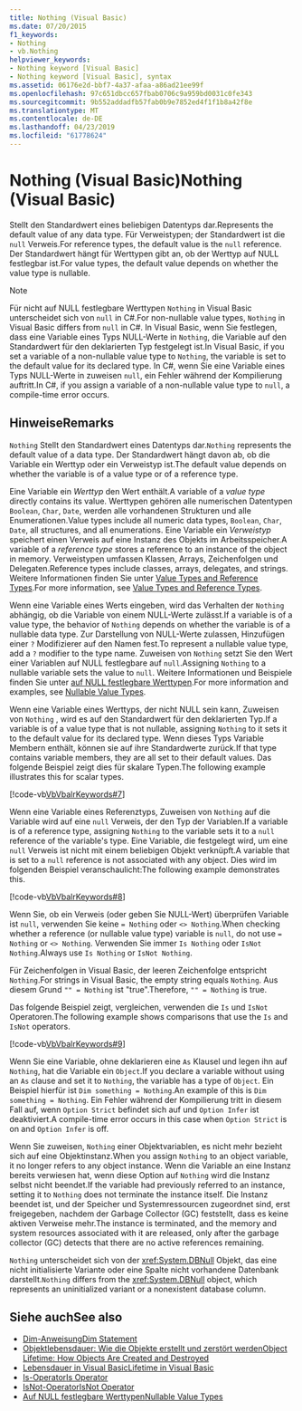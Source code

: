 ```yaml
---
title: Nothing (Visual Basic)
ms.date: 07/20/2015
f1_keywords:
- Nothing
- vb.Nothing
helpviewer_keywords:
- Nothing keyword [Visual Basic]
- Nothing keyword [Visual Basic], syntax
ms.assetid: 06176e2d-bbf7-4a37-afaa-a86ad21ee99f
ms.openlocfilehash: 97c651dbcc657fbab0706c9a959bd0031c0fe343
ms.sourcegitcommit: 9b552addadfb57fab0b9e7852ed4f1f1b8a42f8e
ms.translationtype: MT
ms.contentlocale: de-DE
ms.lasthandoff: 04/23/2019
ms.locfileid: "61778624"
---
```

# <a name="nothing-visual-basic"></a><span data-ttu-id="e489f-102">Nothing (Visual Basic)</span><span class="sxs-lookup"><span data-stu-id="e489f-102">Nothing (Visual Basic)</span></span>
<span data-ttu-id="e489f-103">Stellt den Standardwert eines beliebigen Datentyps dar.</span><span class="sxs-lookup"><span data-stu-id="e489f-103">Represents the default value of any data type.</span></span> <span data-ttu-id="e489f-104">Für Verweistypen; der Standardwert ist die `null` Verweis.</span><span class="sxs-lookup"><span data-stu-id="e489f-104">For reference types, the default value is the `null` reference.</span></span> <span data-ttu-id="e489f-105">Der Standardwert hängt für Werttypen gibt an, ob der Werttyp auf NULL festlegbar ist.</span><span class="sxs-lookup"><span data-stu-id="e489f-105">For value types, the default value depends on whether the value type is nullable.</span></span>  
  
> [!NOTE]
>  <span data-ttu-id="e489f-106">Für nicht auf NULL festlegbare Werttypen `Nothing` in Visual Basic unterscheidet sich von `null` in C#.</span><span class="sxs-lookup"><span data-stu-id="e489f-106">For non-nullable value types, `Nothing` in Visual Basic differs from `null` in C#.</span></span> <span data-ttu-id="e489f-107">In Visual Basic, wenn Sie festlegen, dass eine Variable eines Typs NULL-Werte in `Nothing`, die Variable auf den Standardwert für den deklarierten Typ festgelegt ist.</span><span class="sxs-lookup"><span data-stu-id="e489f-107">In Visual Basic, if you set a variable of a non-nullable value type to `Nothing`, the variable is set to the default value for its declared type.</span></span> <span data-ttu-id="e489f-108">In C#, wenn Sie eine Variable eines Typs NULL-Werte in zuweisen `null`, ein Fehler während der Kompilierung auftritt.</span><span class="sxs-lookup"><span data-stu-id="e489f-108">In C#, if you assign a variable of a non-nullable value type to `null`, a compile-time error occurs.</span></span>  
  
## <a name="remarks"></a><span data-ttu-id="e489f-109">Hinweise</span><span class="sxs-lookup"><span data-stu-id="e489f-109">Remarks</span></span>  
 <span data-ttu-id="e489f-110">`Nothing` Stellt den Standardwert eines Datentyps dar.</span><span class="sxs-lookup"><span data-stu-id="e489f-110">`Nothing` represents the default value of a data type.</span></span> <span data-ttu-id="e489f-111">Der Standardwert hängt davon ab, ob die Variable ein Werttyp oder ein Verweistyp ist.</span><span class="sxs-lookup"><span data-stu-id="e489f-111">The default value depends on whether the variable is of a value type or of a reference type.</span></span>  
  
 <span data-ttu-id="e489f-112">Eine Variable ein *Werttyp* den Wert enthält.</span><span class="sxs-lookup"><span data-stu-id="e489f-112">A variable of a *value type* directly contains its value.</span></span> <span data-ttu-id="e489f-113">Werttypen gehören alle numerischen Datentypen `Boolean`, `Char`, `Date`, werden alle vorhandenen Strukturen und alle Enumerationen.</span><span class="sxs-lookup"><span data-stu-id="e489f-113">Value types include all numeric data types, `Boolean`, `Char`, `Date`, all structures, and all enumerations.</span></span> <span data-ttu-id="e489f-114">Eine Variable ein *Verweistyp* speichert einen Verweis auf eine Instanz des Objekts im Arbeitsspeicher.</span><span class="sxs-lookup"><span data-stu-id="e489f-114">A variable of a *reference type* stores a reference to an instance of the object in memory.</span></span> <span data-ttu-id="e489f-115">Verweistypen umfassen Klassen, Arrays, Zeichenfolgen und Delegaten.</span><span class="sxs-lookup"><span data-stu-id="e489f-115">Reference types include classes, arrays, delegates, and strings.</span></span> <span data-ttu-id="e489f-116">Weitere Informationen finden Sie unter [Value Types and Reference Types](../../visual-basic/programming-guide/language-features/data-types/value-types-and-reference-types.md).</span><span class="sxs-lookup"><span data-stu-id="e489f-116">For more information, see [Value Types and Reference Types](../../visual-basic/programming-guide/language-features/data-types/value-types-and-reference-types.md).</span></span>  
  
 <span data-ttu-id="e489f-117">Wenn eine Variable eines Werts eingeben, wird das Verhalten der `Nothing` abhängig, ob die Variable von einem NULL-Werte zulässt.</span><span class="sxs-lookup"><span data-stu-id="e489f-117">If a variable is of a value type, the behavior of `Nothing` depends on whether the variable is of a nullable data type.</span></span> <span data-ttu-id="e489f-118">Zur Darstellung von NULL-Werte zulassen, Hinzufügen einer `?` Modifizierer auf den Namen fest.</span><span class="sxs-lookup"><span data-stu-id="e489f-118">To represent a nullable value type, add a `?` modifier to the type name.</span></span> <span data-ttu-id="e489f-119">Zuweisen von `Nothing` setzt Sie den Wert einer Variablen auf NULL festlegbare auf `null`.</span><span class="sxs-lookup"><span data-stu-id="e489f-119">Assigning `Nothing` to a nullable variable sets the value to `null`.</span></span> <span data-ttu-id="e489f-120">Weitere Informationen und Beispiele finden Sie unter [auf NULL festlegbare Werttypen](../../visual-basic/programming-guide/language-features/data-types/nullable-value-types.md).</span><span class="sxs-lookup"><span data-stu-id="e489f-120">For more information and examples, see [Nullable Value Types](../../visual-basic/programming-guide/language-features/data-types/nullable-value-types.md).</span></span>  
  
 <span data-ttu-id="e489f-121">Wenn eine Variable eines Werttyps, der nicht NULL sein kann, Zuweisen von `Nothing` , wird es auf den Standardwert für den deklarierten Typ.</span><span class="sxs-lookup"><span data-stu-id="e489f-121">If a variable is of a value type that is not nullable, assigning `Nothing` to it sets it to the default value for its declared type.</span></span> <span data-ttu-id="e489f-122">Wenn dieses Typs Variable Membern enthält, können sie auf ihre Standardwerte zurück.</span><span class="sxs-lookup"><span data-stu-id="e489f-122">If that type contains variable members, they are all set to their default values.</span></span> <span data-ttu-id="e489f-123">Das folgende Beispiel zeigt dies für skalare Typen.</span><span class="sxs-lookup"><span data-stu-id="e489f-123">The following example illustrates this for scalar types.</span></span>  
  
 [!code-vb[VbVbalrKeywords#7](~/samples/snippets/visualbasic/VS_Snippets_VBCSharp/VbVbalrKeywords/VB/Class2.vb#7)]  
  
 <span data-ttu-id="e489f-124">Wenn eine Variable eines Referenztyps, Zuweisen von `Nothing` auf die Variable wird auf eine `null` Verweis, der den Typ der Variablen.</span><span class="sxs-lookup"><span data-stu-id="e489f-124">If a variable is of a reference type, assigning `Nothing` to the variable sets it to a `null` reference of the variable's type.</span></span> <span data-ttu-id="e489f-125">Eine Variable, die festgelegt wird, um eine `null` Verweis ist nicht mit einem beliebigen Objekt verknüpft.</span><span class="sxs-lookup"><span data-stu-id="e489f-125">A variable that is set to a `null` reference is not associated with any object.</span></span> <span data-ttu-id="e489f-126">Dies wird im folgenden Beispiel veranschaulicht:</span><span class="sxs-lookup"><span data-stu-id="e489f-126">The following example demonstrates this.</span></span>  
  
 [!code-vb[VbVbalrKeywords#8](~/samples/snippets/visualbasic/VS_Snippets_VBCSharp/VbVbalrKeywords/VB/class3.vb#8)]  
  
 <span data-ttu-id="e489f-127">Wenn Sie, ob ein Verweis (oder geben Sie NULL-Wert) überprüfen Variable ist `null`, verwenden Sie keine `= Nothing` oder `<> Nothing`.</span><span class="sxs-lookup"><span data-stu-id="e489f-127">When checking whether a reference (or nullable value type) variable is `null`, do not use `= Nothing` or `<> Nothing`.</span></span> <span data-ttu-id="e489f-128">Verwenden Sie immer `Is Nothing` oder `IsNot Nothing`.</span><span class="sxs-lookup"><span data-stu-id="e489f-128">Always use `Is Nothing` or `IsNot Nothing`.</span></span>  
  
 <span data-ttu-id="e489f-129">Für Zeichenfolgen in Visual Basic, der leeren Zeichenfolge entspricht `Nothing`.</span><span class="sxs-lookup"><span data-stu-id="e489f-129">For strings in Visual Basic, the empty string equals `Nothing`.</span></span> <span data-ttu-id="e489f-130">Aus diesem Grund `"" = Nothing` ist "true".</span><span class="sxs-lookup"><span data-stu-id="e489f-130">Therefore, `"" = Nothing` is true.</span></span>  
  
 <span data-ttu-id="e489f-131">Das folgende Beispiel zeigt, vergleichen, verwenden die `Is` und `IsNot` Operatoren.</span><span class="sxs-lookup"><span data-stu-id="e489f-131">The following example shows comparisons that use the `Is` and `IsNot` operators.</span></span>  
  
 [!code-vb[VbVbalrKeywords#9](~/samples/snippets/visualbasic/VS_Snippets_VBCSharp/VbVbalrKeywords/VB/Class4.vb#9)]  
  
 <span data-ttu-id="e489f-132">Wenn Sie eine Variable, ohne deklarieren eine `As` Klausel und legen ihn auf `Nothing`, hat die Variable ein `Object`.</span><span class="sxs-lookup"><span data-stu-id="e489f-132">If you declare a variable without using an `As` clause and set it to `Nothing`, the variable has a type of `Object`.</span></span> <span data-ttu-id="e489f-133">Ein Beispiel hierfür ist `Dim something = Nothing`.</span><span class="sxs-lookup"><span data-stu-id="e489f-133">An example of this is `Dim something = Nothing`.</span></span> <span data-ttu-id="e489f-134">Ein Fehler während der Kompilierung tritt in diesem Fall auf, wenn `Option Strict` befindet sich auf und `Option Infer` ist deaktiviert.</span><span class="sxs-lookup"><span data-stu-id="e489f-134">A compile-time error occurs in this case when `Option Strict` is on and `Option Infer` is off.</span></span>  
  
 <span data-ttu-id="e489f-135">Wenn Sie zuweisen, `Nothing` einer Objektvariablen, es nicht mehr bezieht sich auf eine Objektinstanz.</span><span class="sxs-lookup"><span data-stu-id="e489f-135">When you assign `Nothing` to an object variable, it no longer refers to any object instance.</span></span> <span data-ttu-id="e489f-136">Wenn die Variable an eine Instanz bereits verwiesen hat, wenn diese Option auf `Nothing` wird die Instanz selbst nicht beendet.</span><span class="sxs-lookup"><span data-stu-id="e489f-136">If the variable had previously referred to an instance, setting it to `Nothing` does not terminate the instance itself.</span></span> <span data-ttu-id="e489f-137">Die Instanz beendet ist, und der Speicher und Systemressourcen zugeordnet sind, erst freigegeben, nachdem der Garbage Collector (GC) feststellt, dass es keine aktiven Verweise mehr.</span><span class="sxs-lookup"><span data-stu-id="e489f-137">The instance is terminated, and the memory and system resources associated with it are released, only after the garbage collector (GC) detects that there are no active references remaining.</span></span>  
  
 <span data-ttu-id="e489f-138">`Nothing` unterscheidet sich von der <xref:System.DBNull> Objekt, das eine nicht initialisierte Variante oder eine Spalte nicht vorhandene Datenbank darstellt.</span><span class="sxs-lookup"><span data-stu-id="e489f-138">`Nothing` differs from the <xref:System.DBNull> object, which represents an uninitialized variant or a nonexistent database column.</span></span>  
  
## <a name="see-also"></a><span data-ttu-id="e489f-139">Siehe auch</span><span class="sxs-lookup"><span data-stu-id="e489f-139">See also</span></span>

- [<span data-ttu-id="e489f-140">Dim-Anweisung</span><span class="sxs-lookup"><span data-stu-id="e489f-140">Dim Statement</span></span>](../../visual-basic/language-reference/statements/dim-statement.md)
- [<span data-ttu-id="e489f-141">Objektlebensdauer: Wie die Objekte erstellt und zerstört werden</span><span class="sxs-lookup"><span data-stu-id="e489f-141">Object Lifetime: How Objects Are Created and Destroyed</span></span>](../../visual-basic/programming-guide/language-features/objects-and-classes/object-lifetime-how-objects-are-created-and-destroyed.md)
- [<span data-ttu-id="e489f-142">Lebensdauer in Visual Basic</span><span class="sxs-lookup"><span data-stu-id="e489f-142">Lifetime in Visual Basic</span></span>](../../visual-basic/programming-guide/language-features/declared-elements/lifetime.md)
- [<span data-ttu-id="e489f-143">Is-Operator</span><span class="sxs-lookup"><span data-stu-id="e489f-143">Is Operator</span></span>](../../visual-basic/language-reference/operators/is-operator.md)
- [<span data-ttu-id="e489f-144">IsNot-Operator</span><span class="sxs-lookup"><span data-stu-id="e489f-144">IsNot Operator</span></span>](../../visual-basic/language-reference/operators/isnot-operator.md)
- [<span data-ttu-id="e489f-145">Auf NULL festlegbare Werttypen</span><span class="sxs-lookup"><span data-stu-id="e489f-145">Nullable Value Types</span></span>](../../visual-basic/programming-guide/language-features/data-types/nullable-value-types.md)
